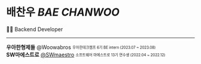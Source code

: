 # 배찬우 *BAE CHANWOO*
👩‍💻 Backend Developer  
  
---
**우아한형제들** @Woowabros <sub><sup>우아한테크캠프 6기 BE intern (2023.07 ~ 2023.08)</sup></sub>  
**SW마에스트로** [@SWmaestro](https://github.com/SW-Maestro-OSS) <sub><sup>소프트웨어 마에스트로 13기 연수생 (2022.04 ~ 2022.12)</sup></sub>  

  
